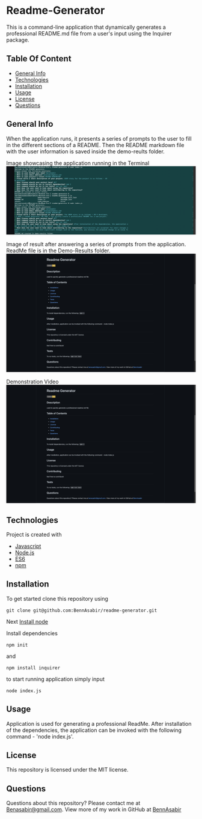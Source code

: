# Readme-Generator
This is a command-line application that dynamically generates a professional README.md file from a user's input using the Inquirer package. 

## Table Of Content
* [General Info](#general-info)
* [Technologies](#technologies)
* [Installation](#installation)
* [Usage](#usage)
* [License](#license)
* [Questions](#questions)

## General Info
When the application runs, it presents a series of prompts to the user to fill in the different sections of a README. Then the README markdown file with the user information is saved inside the demo-reults folder.

Image showcasing the application running in the Terminal
<img src=./assets/images/screenshot5.png>

Image of result after answering a series of prompts from the application. ReadMe file is in the Demo-Results folder.
<img src=./assets/images/screenshot2.png>

Demonstration Video
<img src=./assets/images/screenshot2.png>

## Technologies
Project is created with 
* [Javascript](https://www.javascript.com/)
* [Node.js](https://nodejs.org/en/)
* [ES6](https://www.w3schools.com/js/js_es6.asp)
* [npm](https://www.npmjs.com/)

## Installation
To get started clone this repository using 
<br>
```terminal
git clone git@github.com:BennAsabir/readme-generator.git
```
Next [Install node](https://nodejs.org/en/)

Install dependencies 
```terminal
npm init
```
and 
```terminal
npm install inquirer
```
to start running application simply input 
```terminal
node index.js
```

## Usage
Application is used for generating a professional ReadMe.
After installation of the dependencies, the application can be invoked with the following command - 'node index.js'.

## License
This repository is licensed under the MIT license.

## Questions
Questions about this repository? Please contact me at [Benasabir@gmail.com](mailto:Benasabir@gmail.com). View more of my work in GitHub at [BennAsabir](https://github.com/BennAsabir) 

